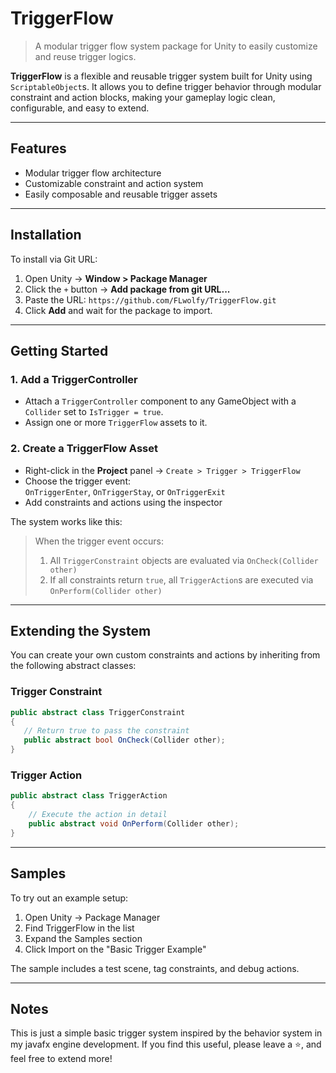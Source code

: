 # TriggerFlow

> A modular trigger flow system package for Unity to easily customize and reuse trigger logics.

**TriggerFlow** is a flexible and reusable trigger system built for Unity using `ScriptableObject`s. It allows you to define trigger behavior through modular constraint and action blocks, making your gameplay logic clean, configurable, and easy to extend.

---

## Features

- Modular trigger flow architecture
- Customizable constraint and action system
- Easily composable and reusable trigger assets

---

## Installation

To install via Git URL:

1. Open Unity → **Window > Package Manager**
2. Click the `+` button → **Add package from git URL...**
3. Paste the URL: `https://github.com/FLwolfy/TriggerFlow.git`
4. Click **Add** and wait for the package to import.

---

## Getting Started

### 1. Add a TriggerController

- Attach a `TriggerController` component to any GameObject with a `Collider` set to `IsTrigger = true`.
- Assign one or more `TriggerFlow` assets to it.

### 2. Create a TriggerFlow Asset

- Right-click in the **Project** panel → `Create > Trigger > TriggerFlow`
- Choose the trigger event:  
`OnTriggerEnter`, `OnTriggerStay`, or `OnTriggerExit`
- Add constraints and actions using the inspector

The system works like this:

> When the trigger event occurs:
> 1. All `TriggerConstraint` objects are evaluated via `OnCheck(Collider other)`
> 2. If all constraints return `true`, all `TriggerAction`s are executed via `OnPerform(Collider other)`

---

## Extending the System

You can create your own custom constraints and actions by inheriting from the following abstract classes:

### Trigger Constraint

```csharp
public abstract class TriggerConstraint
{
   // Return true to pass the constraint
   public abstract bool OnCheck(Collider other);
}
```

### Trigger Action

```csharp
public abstract class TriggerAction
{
    // Execute the action in detail
    public abstract void OnPerform(Collider other);
}
```

---

## Samples

To try out an example setup:

1. Open Unity → Package Manager
2. Find TriggerFlow in the list
3. Expand the Samples section
4. Click Import on the "Basic Trigger Example"

The sample includes a test scene, tag constraints, and debug actions.

---

## Notes

This is just a simple basic trigger system inspired by the behavior system in my javafx engine development. If you find this useful, please leave a ⭐, and feel free to extend more!

